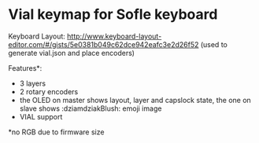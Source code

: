 # Vial keymap for Sofle keyboard

Keyboard Layout: http://www.keyboard-layout-editor.com/#/gists/5e0381b049c62dce942eafc3e2d26f52 (used to generate vial.json and place encoders)

Features*:
- 3 layers
- 2 rotary encoders
- the OLED on master shows layout, layer and capslock state, the one on slave shows :dziamdziakBlush: emoji image
- VIAL support

*no RGB due to firmware size
